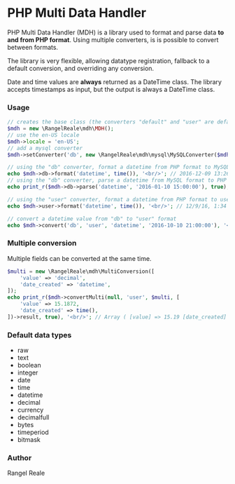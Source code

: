 # PHP Multi Data Handler

PHP Multi Data Handler (MDH) is a library used to format and parse data 
**to and from PHP format**.
Using multiple converters, is is possible to convert between formats.

The library is very flexible, allowing datatype registration, fallback to
a default conversion, and overriding any conversion.

Date and time values are **always** returned as a DateTime class. The library
accepts timestamps as input, but the output is always a DateTime class.

### Usage

```php
// creates the base class (the converters "default" and "user" are default)
$mdh = new \RangelReale\mdh\MDH();
// use the en-US locale
$mdh->locale = 'en-US';
// add a mysql converter
$mdh->setConverter('db', new \RangelReale\mdh\mysql\MySQLConverter($mdh));

// using the "db" converter, format a datetime from PHP format to MySQL format
echo $mdh->db->format('datetime', time()), '<br/>'; // 2016-12-09 13:26:42
// using the "db" converter, parse a datetime from MySQL format to PHP format
echo print_r($mdh->db->parse('datetime', '2016-01-10 15:00:00'), true), '<br/>'; // DateTime Object ( [date] => 2016-01-10 15:00:00.000000 [timezone_type] => 3 [timezone] => America/Sao_Paulo ) 

// using the "user" converter, format a datetime from PHP format to user format (using locale)
echo $mdh->user->format('datetime', time()), '<br/>'; // 12/9/16, 1:34 PM

// convert a datetime value from "db" to "user" format
echo $mdh->convert('db', 'user', 'datetime', '2016-10-10 21:00:00'), '<br/>'; // 10/10/16, 9:00 PM
```

### Multiple conversion

Multiple fields can be converted at the same time.

```php
$multi = new \RangelReale\mdh\MultiConversion([
    'value' => 'decimal',
    'date_created' => 'datetime',
]);
echo print_r($mdh->convertMulti(null, 'user', $multi, [
    'value' => 15.1872,
    'date_created' => time(),
])->result, true), '<br/>'; // Array ( [value] => 15.19 [date_created] => 12/9/16, 1:39 PM ) 
```

### Default data types

 * raw
 * text
 * boolean
 * integer
 * date
 * time
 * datetime
 * decimal
 * currency
 * decimalfull
 * bytes
 * timeperiod
 * bitmask

### Author

Rangel Reale
